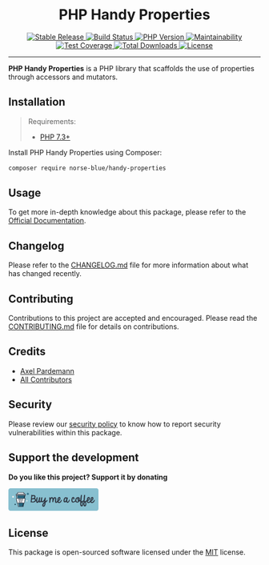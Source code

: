 <div align="center">
    <h1>PHP Handy Properties</h1>
    <p align="center"> 
        <a href="https://packagist.org/packages/norse-blue/handy-properties">
            <img
                alt="Stable Release"
                src="https://img.shields.io/packagist/v/norse-blue/handy-properties.svg?style=flat-square&label=release&logo=packagist&logoColor=eceff4&colorA=4c566a&colorB=5e81ac"
            >
        </a>
        <a href="https://travis-ci.com/norse-blue/php-handy-properties">
            <img
                alt="Build Status" 
                src="https://img.shields.io/travis/com/norse-blue/php-handy-properties.svg?style=flat-square&label=build&logo=travis-ci&logoColor=eceff4&colorA=4c566a&colorB=88c0d0"
            >
        </a>
        <a href="https://php.net/releases">
            <img
                alt="PHP Version" 
                src="https://img.shields.io/packagist/php-v/norse-blue/handy-properties.svg?style=flat-square&label=php&logo=php&logoColor=eceff4&colorA=4c566a&colorB=b48ead"
            >
        </a>
        <a href="https://codeclimate.com/github/norse-blue/php-handy-properties">
            <img
                alt="Maintainability"
                src="https://img.shields.io/codeclimate/maintainability/norse-blue/php-handy-properties.svg?style=flat-square&label=maintainability&logo=code-climate&logoColor=eceff4&colorA=4c566a&colorB=88c0d0"
            >
        </a>
        <a href="https://codeclimate.com/github/norse-blue/php-handy-properties">
            <img
                alt="Test Coverage"
                src="https://img.shields.io/codeclimate/coverage/norse-blue/php-handy-properties.svg?style=flat-square&label=coverage&logo=code-climate&logoColor=eceff4&colorA=4c566a&colorB=88c0d0"
            >
        </a>
        <a href="https://packagist.org/packages/norse-blue/handy-properties">
            <img
                alt="Total Downloads" 
                src="https://img.shields.io/packagist/dt/norse-blue/handy-properties.svg?style=flat-square&label=downloads&logoColor=eceff4&colorA=4c566a&colorB=88c0d0"
            >
        </a>
        <a href="https://github.com/norse-blue/php-handy-properties/blob/master/LICENSE.md">
            <img
                alt="License"
                src="https://img.shields.io/github/license/norse-blue/php-handy-properties.svg?style=flat-square&label=license&logoColor=eceff4&colorA=4c566a&colorB=a3be8c">
        </a>
    </p>
</div>
<hr>

**PHP Handy Properties** is a PHP library that scaffolds the use of properties through accessors and mutators.

## Installation

>Requirements:
>- [PHP 7.3+](https://php.net/releases)

Install PHP Handy Properties using Composer:

```bash
composer require norse-blue/handy-properties
```

## Usage

To get more in-depth knowledge about this package, please refer to the [Official Documentation](https://norse-blue.github.io/php-handy-properties/).

## Changelog

Please refer to the [CHANGELOG.md](CHANGELOG.md) file for more information about what has changed recently.

## Contributing

Contributions to this project are accepted and encouraged. Please read the [CONTRIBUTING.md](.github/CONTRIBUTING.md) file for details on contributions.

## Credits

- [Axel Pardemann](https://github.com/axelitus)
- [All Contributors](../../contributors)

## Security

Please review our [security policy](https://github.com/norse-blue/php-handy-properties/security/policy) to know how to report security vulnerabilities within this package.

## Support the development

**Do you like this project? Support it by donating**

<a href="https://www.buymeacoffee.com/axelitus"><img src="docs/assets/images/buy-me-a-coffee.svg" width="180" alt="Buy me a coffee"></img></a>

## License

This package is open-sourced software licensed under the [MIT](LICENSE.md) license.
